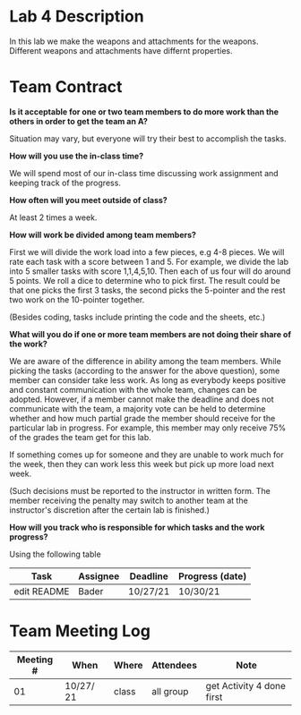 # Lab 4 Description
In this lab we make the weapons and attachments for the weapons. Different weapons and attachments have differnt properties.

# Team Contract

**Is it acceptable for one or two team members to do more work than the others
in order to get the team an A?**

Situation may vary, but everyone will try their best to accomplish the tasks.

**How will you use the in-class time?**

We will spend most of our in-class time discussing work
assignment and keeping track of the progress.

**How often will you meet outside of class?**

At least 2 times a week.

**How will work be divided among team members?**

First we will divide the work load into a few pieces, e.g 4-8
pieces. We will rate each task with a score between 1 and 5. For example, we
divide the lab into 5 smaller tasks with score 1,1,4,5,10. Then each of us four
will do around 5 points. We roll a dice to determine who to pick first.  The
result could be that one picks the first 3 tasks, the second picks the
5-pointer and the rest two work on the 10-pointer together.

(Besides coding, tasks include printing the code and the sheets, etc.)

**What will you do if one or more team members are not doing their share of the work?**

We are aware of the difference in ability among the team
members. While picking the tasks (according to the answer for the above
question), some member can consider take less work. As long as everybody keeps
positive and constant communication with the whole team, changes can be
adopted. However, if a member cannot make the deadline and does not communicate
with the team, a majority vote can be held to determine whether and how much
partial grade the member should receive for the particular lab in progress. For
example, this member may only receive 75% of the grades the team get for this
lab.

If something comes up for someone and they are unable to work much for the week,
then they can work less this week but pick up more load next week.

(Such decisions must be reported to the instructor in written form. The member
receiving the penalty may switch to another team at the instructor's discretion
after the certain lab is finished.)


**How will you track who is responsible for which tasks and the work progress?**

Using the following table

| Task | Assignee | Deadline | Progress (date) |
|---|---|---|---|
| edit README | Bader | 10/27/21 | 10/30/21 |


# Team Meeting Log

| Meeting # | When | Where | Attendees | Note |
|---|---|---|---|---|
| 01 | 10/27/ 21 | class | all group | get Activity 4 done first |
